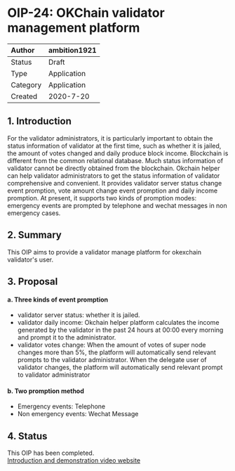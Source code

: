 # OIP-24: OKChain validator management platform 

| Author   | ambition1921 |
| :------- | ------------------------ |
| Status   | Draft                    |
| Type     | Application              |
| Category | Application              |
| Created  | 2020-7-20                |

## 1. Introduction

For the validator administrators, it is particularly important to obtain the status information of validator at the first time, such as whether it is jailed, the amount of votes changed and daily produce block income. Blockchain is different from the common relational database. Much status information of validator cannot be directly obtained from the blockchain. Okchain helper can help validator administrators to get the status information of validator comprehensive and convenient. It provides validator server status change event promption, vote amount change event promption and daily income promption. At present, it supports two kinds of promption modes: emergency events are prompted by telephone and wechat messages in non emergency cases.

## 2. Summary

This OIP aims to provide a validator manage platform for okexchain validator's user.

## 3. Proposal

#### a. Three kinds of event promption

* validator server status: whether it is jailed.
* validator daily income: Okchain helper platform calculates the income generated by the validator in the past 24 hours at 00:00 every morning and prompt it to the administrator.
* validator votes change: When the amount of votes of super node changes more than 5%, the platform will automatically send relevant prompts to the validator administrator. When the delegate user of validator changes, the platform will automatically send relevant prompt to validator administrator

#### b. Two promption method

* Emergency events: Telephone
* Non emergency events: Wechat Message

## 4. Status

This OIP has been completed.   
[Introduction and demonstration video website](https://v.youku.com/v_show/id_XNDc5OTA4MTUxMg==.html) 

